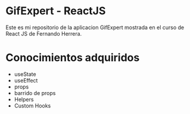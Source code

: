 # GifExpert - ReactJS

Este es mi repositorio de la aplicacion GifExpert mostrada en el curso de React JS de Fernando Herrera.

# Conocimientos adquiridos

- useState
- useEffect
- props
- barrido de props
- Helpers
- Custom Hooks
